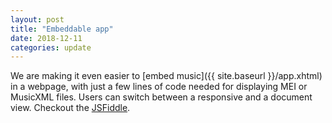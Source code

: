```yaml
---
layout: post
title: "Embeddable app"
date: 2018-12-11
categories: update
---
```


We are making it even easier to [embed music]({{ site.baseurl }}/app.xhtml) in a webpage, with just a few lines of code needed for displaying MEI or MusicXML files. Users can switch between a responsive and a document view. Checkout the [JSFiddle](https://jsfiddle.net/lpugin/rmc18zkw/).